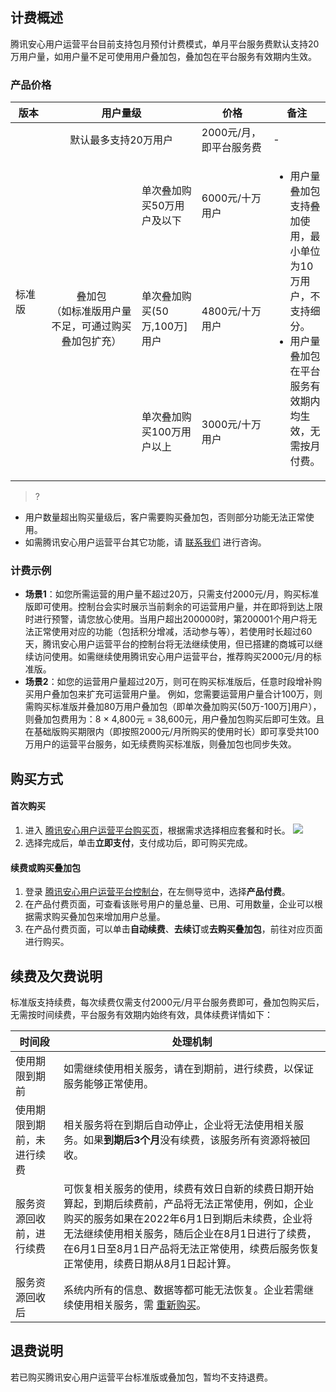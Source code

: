 ## 计费概述
腾讯安心用户运营平台目前支持包月预付计费模式，单月平台服务费默认支持20万用户量，如用户量不足可使用用户叠加包，叠加包在平台服务有效期内生效。
### 产品价格
<table>
<thead>
<tr>
<th style="text-align:center;" width=10%>版本</th>
<th colspan="2" style="text-align:center;" width=42%>用户量级</th>
<th style="text-align:center;" width=20%>价格</th>
<th style="text-align:center;" width=16%>备注</th>
</tr>
</thead>
<tbody
<tr>
<td rowspan="4">标准版</td>
<td colspan="2" style="text-align:center;">默认最多支持20万用户</td>
<td>2000元/月，即平台服务费</td>
<td>-</td>
</tr>
<tr>
<td rowspan="3"  style="text-align:center;">叠加包<br>（如标准版用户量不足，可通过购买叠加包扩充）</td>
<td>单次叠加购买50万用户及以下</td>
<td>6000元/十万用户</td>
<td rowspan="3"><ul><li>用户量叠加包支持叠加使用，最小单位为10万用户，不支持细分。</li><li>用户量叠加包在平台服务有效期内均生效，无需按月付费。</li></ul></td>
</tr>
<tr>
<td>单次叠加购买(50万,100万]用户</td>
<td>4800元/十万用户</td>
</tr>
<tr>
<td>单次叠加购买100万用户以上</td>
<td>3000元/十万用户</td>
</tr>
</tbody></table>

>?
- 用户数量超出购买量级后，客户需要购买叠加包，否则部分功能无法正常使用。
- 如需腾讯安心用户运营平台其它功能，请 <a href="https://cloud.tencent.com/online-service?from=sales&amp;source=PRESALE" target="__self">联系我们</a> 进行咨询。

### 计费示例
- **场景1**：如您所需运营的用户量不超过20万，只需支付2000元/月，购买标准版即可使用。控制台会实时展示当前剩余的可运营用户量，并在即将到达上限时进行预警，请您放心使用。当用户超出200000时，第200001个用户将无法正常使用对应的功能（包括积分增减，活动参与等），若使用时长超过60天，腾讯安心用户运营平台的控制台将无法继续使用，但已搭建的商城可以继续访问使用。如需继续使用腾讯安心用户运营平台，推荐购买2000元/月的标准版。
- **场景2**：如您的运营用户量超过20万，则可在购买标准版后，任意时段增补购买用户叠加包来扩充可运营用户量。
例如，您需要运营用户量合计100万，则需购买标准版并叠加80万用户叠加包（即单次叠加购买(50万-100万]用户），则叠加包费用为：8 × 4,800元 = 38,600元，用户叠加包购买后即可生效。且在基础版购买期限内（即按照2000元/月所购买的使用时长）即可享受共100万用户的运营平台服务，如无续费购买标准版，则叠加包也同步失效。

## 购买方式
#### 首次购买
1. 进入 [腾讯安心用户运营平台购买页](https://buy.cloud.tencent.com/smop)，根据需求选择相应套餐和时长。
![](https://qcloudimg.tencent-cloud.cn/raw/f7eb25aecfb0ca9dbe84a2879c2c2335.png)
2. 选择完成后，单击**立即支付**，支付成功后，即可购买完成。

#### 续费或购买叠加包
1. 登录 [腾讯安心用户运营平台控制台](https://console.cloud.tencent.com/smop/data/mallUser)，在左侧导览中，选择**产品付费**。
2. 在产品付费页面，可查看该账号用户的量总量、已用、可用数量，企业可以根据需求购买叠加包来增加用户总量。
3. 在产品付费页面，可以单击**自动续费**、**去续订**或**去购买叠加包**，前往对应页面进行购买。

## 续费及欠费说明
标准版支持续费，每次续费仅需支付2000元/月平台服务费即可，叠加包购买后，无需按时间续费，平台服务有效期内始终有效，具体续费详情如下：

|时间段	|处理机制|
|---|--|
使用期限到期前|	如需继续使用相关服务，请在到期前，进行续费，以保证服务能够正常使用。
使用期限到期前，未进行续费	|相关服务将在到期后自动停止，企业将无法使用相关服务。如果**到期后3个月**没有续费，该服务所有资源将被回收。
服务资源回收前，进行续费	|可恢复相关服务的使用，续费有效日自新的续费日期开始算起，到期后续费前，产品将无法正常使用，例如，企业购买的服务如果在2022年6月1日到期后未续费，企业将无法继续使用相关服务，随后企业在8月1日进行了续费，在6月1日至8月1日产品将无法正常使用，续费后服务恢复正常使用，续费日期从8月1日起计算。
服务资源回收后|	系统内所有的信息、数据等都可能无法恢复。企业若需继续使用相关服务，需 [重新购买](https://buy.cloud.tencent.com/smop)。

## 退费说明
若已购买腾讯安心用户运营平台标准版或叠加包，暂均不支持退费。

